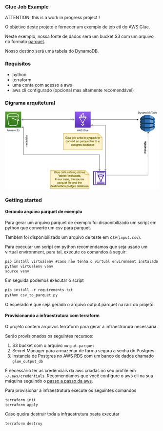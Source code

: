 ### Glue Job Example

ATTENTION: this is a work in progress project !

O objetivo deste projeto é fornecer um exemplo de job etl do AWS Glue.

Neste exemplo, nossa fonte de dados será um bucket S3 com um arquivo no formato [parquet](https://parquet.apache.org/).

Nosso destino será uma tabela do DynamoDB. 

### Requisitos
- python
- terraform
- uma conta com acesso a aws
- aws cli configurado (opcional mas altamente recomendável)


### Digrama arquitetural

![Diagrama](/docs/images/Glue_example.drawio.png)


### Getting started


#### Gerando arquivo parquet de exemplo 

Para gerar um arquivo parquet de exemplo foi disponibilizado um script em python que converte um csv para parquet.

Também foi disponibilizado um arquivo de teste em csv(`input.csv`).

Para executar um script em python recomendamos que seja usado um virtual environment, para tal, execute os comandos à seguir:

```shell
pip install virtualenv #caso não tenha o virtual environment instalado
python virtualenv venv
source venv
```

Em seguida podemos executar o script

```python
pip install -r requirements.txt
python csv_to_parquet.py
```

O esperado é que seja gerado o arquivo output.parquet na raiz do projeto.

#### Provisionando a infraestrutura com terraform

O projeto contem arquivos terraform para gerar a infraestrurura necessária.

Serão provisionados os seguintes recursos:

1. S3 bucket com o arquivo `output.parquet`
2. Secret Manager para armazenar de forma segura a senha do Postgres
3. Instancia de Postgres no AWS RDS com um banco de dados chamado `glue_output_db` 

É necessário ter as credenciais da aws criadas no seu profile em `~/.aws/credentials`. Recomendamos que você configure o aws cli na sua máquina seguindo o [passo a passo da aws](https://docs.aws.amazon.com/cli/latest/userguide/cli-configure-quickstart.html).

Para provisionar a infraestrutura execute os seguintes comandos

```shell
terraform init
terraform apply
```

Caso queira destruir toda a infraestrutura basta executar

```shell
terraform destroy
```